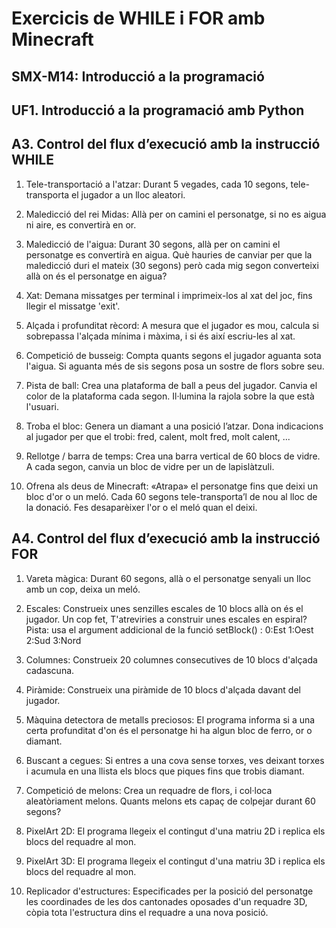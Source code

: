 # Exercicis de WHILE i FOR amb Minecraft

## SMX-M14: Introducció a la programació
## UF1. Introducció a la programació amb Python



## A3. Control del flux d’execució amb la instrucció WHILE

01. Tele-transportació a l'atzar:
    Durant 5 vegades, cada 10 segons, tele-transporta el jugador a un lloc aleatori.

02. Maledicció del rei Midas:
    Allà per on camini el personatge, si no es aigua ni aire, es convertirà en or.

03. Maledicció de l'aigua:
    Durant 30 segons, allà per on camini el personatge es convertirà en aigua.
    Què hauries de canviar per que la maledicció duri el mateix (30 segons) però cada mig segon converteixi allà on és el personatge en aigua?

04. Xat:
    Demana missatges per terminal i imprimeix-los al xat del joc, fins llegir el missatge 'exit'.

05. Alçada i profunditat rècord:
    A mesura que el jugador es mou, calcula si sobrepassa l'alçada mínima i màxima, i si és així escriu-les al xat.

06. Competició de busseig:
    Compta quants segons el jugador aguanta sota l'aigua. Si aguanta més de sis segons posa un sostre de flors sobre seu.

07. Pista de ball:
    Crea una plataforma de ball a peus del jugador. Canvia el color de la plataforma cada segon. Il·lumina la rajola sobre la que està l'usuari.

08. Troba el bloc:
    Genera un diamant a una posició l’atzar. Dona indicacions al jugador per que el trobi: fred, calent, molt fred, molt calent, ...

09. Rellotge / barra de temps:
    Crea una barra vertical de 60 blocs de vidre. A cada segon, canvia un bloc de vidre per un de lapislàtzuli.

10. Ofrena als deus de Minecraft:
    «Atrapa» el personatge fins que deixi un bloc d'or o un meló. Cada 60 segons tele-transporta’l de nou al lloc de la donació. Fes desaparèixer l'or o el meló quan el deixi.



## A4. Control del flux d’execució amb la instrucció FOR

01. Vareta màgica:
    Durant 60 segons, allà o el personatge senyali un lloc amb un cop, deixa un meló.

02. Escales:
    Construeix unes senzilles escales de 10 blocs allà on és el jugador.
    Un cop fet, T'atreviries a construir unes escales en espiral? Pista: usa el argument addicional de la funció setBlock() :  0:Est   1:Oest   2:Sud   3:Nord

03. Columnes:
    Construeix 20 columnes consecutives de 10 blocs d'alçada cadascuna.

04. Piràmide:
    Construeix una piràmide de 10 blocs d'alçada davant del jugador.

05. Màquina detectora de metalls preciosos:
    El programa informa si a una certa profunditat d'on és el personatge hi ha algun bloc de ferro, or o diamant.

06. Buscant a cegues:
    Si entres a una cova sense torxes, ves deixant torxes i acumula en una llista els blocs que piques fins que trobis diamant.

07. Competició de melons:
    Crea un requadre de flors, i col·loca aleatòriament melons. Quants melons ets capaç de colpejar durant 60 segons?

08. PixelArt 2D:
    El programa llegeix el contingut d'una matriu 2D i replica els blocs del requadre al mon.

09. PixelArt 3D:
    El programa llegeix el contingut d'una matriu 3D i replica els blocs del requadre al mon.

10. Replicador d'estructures:
    Especificades per la posició del personatge les coordinades de les dos cantonades oposades d'un requadre 3D, còpia tota l'estructura dins el requadre a una nova posició.

